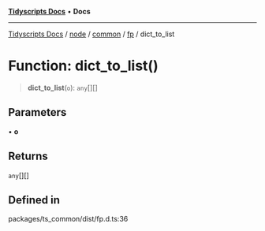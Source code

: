 [**Tidyscripts Docs**](../../../../../../../README.md) • **Docs**

***

[Tidyscripts Docs](../../../../../../../globals.md) / [node](../../../../../README.md) / [common](../../../README.md) / [fp](../README.md) / dict\_to\_list

# Function: dict\_to\_list()

> **dict\_to\_list**(`o`): `any`[][]

## Parameters

• **o**

## Returns

`any`[][]

## Defined in

packages/ts\_common/dist/fp.d.ts:36
